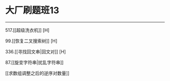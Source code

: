 # 大厂刷题班13

---


517.[[超级洗衣机]] [H]     

99.[[恢复二叉搜索树]]  [H]      

336.[[寻找回文串|回文对]] [H]

87.[[旋变字符串|扰乱字符串]]

[[求数组调整之后的逆序对数量]]